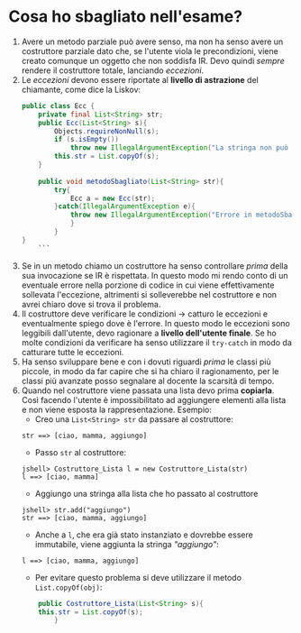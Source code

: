 # Cosa ho sbagliato nell'esame?
1. Avere un metodo parziale può avere senso, ma non ha senso avere un costruttore parziale dato che, se l'utente viola le precondizioni, viene creato comunque un oggetto che non soddisfa IR. Devo quindi *sempre* rendere il costruttore totale, lanciando *eccezioni*.
2. Le *eccezioni* devono essere riportate al **livello di astrazione** del chiamante, come dice la Liskov:
    ```java
    public class Ecc {
        private final List<String> str;
        public Ecc(List<String> s){
            Objects.requireNonNull(s);
            if (s.isEmpty()) 
                throw new IllegalArgumentException("La stringa non può essere nulla");
            this.str = List.copyOf(s);
        }
        
        public void metodoSbagliato(List<String> str){
            try{
                Ecc a = new Ecc(str);
            }catch(IllegalArgumentException e){
                throw new IllegalArgumentException("Errore in metodoSbagliato (" + e.toString() + ")" );
                }
            }
    }
        ```
3. Se in un metodo chiamo un costruttore ha senso controllare *prima* della sua invocazione se IR è rispettata. In questo modo mi rendo conto di un eventuale errore nella porzione di codice in cui viene effettivamente sollevata l'eccezione, altrimenti si solleverebbe nel costruttore e non avrei chiaro dove si trova il problema.
4. Il costruttore deve verificare le condizioni -> catturo le eccezioni e eventualmente spiego dove è l'errore. In questo modo le eccezioni sono leggibili dall'utente, devo ragionare a **livello dell'utente finale**. Se ho molte condizioni da verificare ha senso utilizzare il `try-catch` in  modo da catturare tutte le eccezioni.
5. Ha senso sviluppare bene e con i dovuti riguardi *prima* le classi più piccole, in modo da far capire che si ha chiaro il ragionamento, per le classi più avanzate posso segnalare al docente la scarsità di tempo.
6. Quando nel costruttore viene passata una lista devo prima **copiarla**. Così facendo l'utente è impossibilitato ad aggiungere elementi alla lista e non viene esposta la rappresentazione. Esempio:
    - Creo una `List<String> str` da passare al costruttore:
    ```
    str ==> [ciao, mamma, aggiungo]
    ```
    - Passo `str` al costruttore:
    ```
    jshell> Costruttore_Lista l = new Costruttore_Lista(str)
    l ==> [ciao, mamma]
    ```
    - Aggiungo una stringa alla lista che ho passato al costruttore
    ```
    jshell> str.add("aggiungo")
    str ==> [ciao, mamma, aggiungo]
    ```
    - Anche a `l`, che era già stato instanziato e dovrebbe essere immutabile, viene aggiunta la stringa *"aggiungo"*:
    ```    
    l ==> [ciao, mamma, aggiungo]
    ```
    - Per evitare questo problema si deve utilizzare il metodo `List.copyOf(obj)`:
    ```java
        public Costruttore_Lista(List<String> s){
        this.str = List.copyOf(s);
            }
    ```